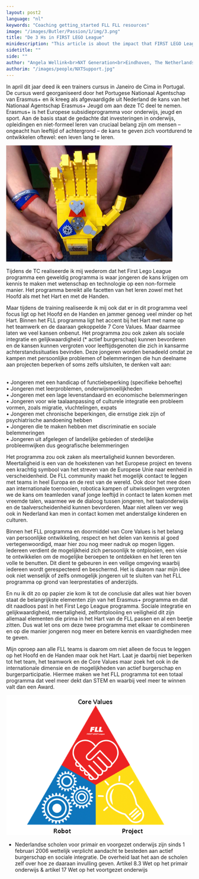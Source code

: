 ```yaml
---
layout: post2
language: "nl"
keywords: "Coaching getting_started FLL FLL resources"
image: "/images/Butler/Passion/1/img/3.png"
title: "De 3 Hs in FIRST LEGO League"
minidescription: "This article is about the impact that FIRST LEGO League can have on a team if you look beyond the awards and STEM and embrace it's international dimention and it's possibilities for active citizenship'."
sidetitle: ""
side: ""
author: "Angela Wellink<br>NXT Generation<br>Eindhoven, The Netherlands"
authorim: "/images/people/NXTSupport.jpg"
---
```


In april dit jaar deed ik een trainers cursus in Janeiro de Cima in Portugal. De cursus werd georganiseerd door het Portugese Nationaal Agentschap van Erasmus+ en ik kreeg als afgevaardigde uit Nederland de kans van het Nationaal Agentschap Erasmus+ Jeugd om aan deze TC deel te nemen. 
Erasmus+ is het Europese subsidieprogramma voor onderwijs, jeugd en sport. Aan de basis staat de gedachte dat investeringen in onderwijs, opleidingen en niet-formeel leren van cruciaal belang zijn om mensen – ongeacht hun leeftijd of achtergrond – de kans te geven zich voortdurend te ontwikkelen oftewel: een leven lang te leren.

![](/images/coachcorner/trophy.png)

Tijdens de TC realiseerde ik mij wederom dat het First Lego League programma een geweldig programma  is waar jongeren de kans krijgen om kennis te maken met wetenschap en technologie op een non-formele manier. Het programma bereikt alle facetten van het leren zowel met het Hoofd als met het Hart en met de Handen.

Maar tijdens de training realiseerde ik mij ook dat er in dit programma veel focus ligt op het Hoofd en de Handen en jammer genoeg veel minder op  het Hart. Binnen het FLL programma ligt het accent bij het Hart met name op het teamwerk en de daaraan gekoppelde 7 Core Values. Maar daarmee laten we veel kansen onbenut. Het programma zou ook zaken als sociale integratie en gelijkwaardigheid (* actief burgerschap) kunnen bevorderen en de kansen kunnen vergroten voor leeftijdsgenoten die zich in kansarme achterstandssituaties bevinden. Deze jongeren worden benadeeld omdat ze kampen met persoonlijke problemen of belemmeringen die hun deelname aan projecten beperken of soms zelfs uitsluiten,  te denken valt aan:
 <br> <br>

•	Jongeren met een handicap of functiebeperking (specifieke behoefte) <br>
•	Jongeren met leerproblemen, onderwijsmoeilijkheden <br>
•	Jongeren met een lage levenstandaard en economische belemmeringen <br>
•	Jongeren voor wie taalaanpassing of culturele integratie een probleem vormen, zoals migratie, vluchtelingen, expats <br>
•	Jongeren met chronische beperkingen,  die ernstige ziek zijn of psychiatrische aandoening hebben <br>
•	Jongeren die te maken hebben met discriminatie en sociale belemmeringen <br>
•	Jongeren uit afgelegen of landelijke gebieden of stedelijke probleemwijken dus geografische belemmeringen <br>
 
Het programma zou ook zaken als meertaligheid kunnen bevorderen. 
Meertaligheid is een van de hoekstenen van het Europese project en tevens een krachtig symbool van het streven van de Europese Unie naar eenheid in verscheidenheid. De FLL community maakt het mogelijk contact te leggen met teams in heel Europa en de rest van de wereld. Ook door het  mee doen aan internationale toernooien, robotica kampen of uitwisselingen vergroten we de kans om teamleden vanaf jonge leeftijd in contact te laten komen met vreemde talen, waarmee we de dialoog tussen jongeren, het taalonderwijs en de  taalverscheidenheid kunnen bevorderen. Maar niet alleen ver weg ook in Nederland kan men in contact komen met anderstalige kinderen en culturen.

Binnen het FLL programma en doormiddel van Core Values is het belang van persoonlijke ontwikkeling, respect en het delen van kennis al goed vertegenwoordigd, maar hier zou nog meer nadruk op mogen liggen. Iedereen verdient de mogelijkheid zich persoonlijk te ontplooien, een visie te ontwikkelen om de mogelijke beroepen te ontdekken en het leren  ten volle te benutten. Dit dient te gebeuren in een veilige omgeving waarbij iedereen wordt gerespecteerd en beschermd. Het is daarom naar mijn idee ook niet wenselijk of zelfs onmogelijk jongeren uit te sluiten van het FLL programma op grond van leerprestaties of anderzijds.

En nu ik dit zo op papier zie kom ik tot de conclusie dat alles wat hier boven staat de belangrijkste elementen zijn van het Erasmus+ programma en dat dit naadloos past in het First Lego League programma. Sociale integratie en gelijkwaardigheid, meertaligheid, zelfontplooiing en veiligheid dit zijn allemaal elementen die prima in het Hart van de FLL passen en al een beetje zitten. Dus wat let ons om deze twee programma met elkaar te combineren en op die manier jongeren nog meer en betere kennis en vaardigheden mee te geven.

Mijn oproep aan alle FLL teams is daarom  om niet alleen de focus te leggen op het Hoofd en de Handen maar ook het Hart. Laat je daarbij niet beperken tot het team, het teamwork en de Core Values maar zoek het ook in de internationale dimensie en de mogelijkheden van actief burgerschap en burgerparticipatie. Hiermee maken we het FLL programma tot een totaal programma dat veel meer dekt dan STEM en waarbij veel meer te winnen valt dan een Award.


![](/images/coachcorner/FLLlogo.png)

* Nederlandse scholen voor primair en voorgezet onderwijs zijn sinds 1 februari 2006 wettelijk verplicht aandacht te besteden aan actief burgerschap en sociale integratie. De overheid laat het aan de scholen zelf over hoe ze daaraan invulling geven.
Artikel 8.3 Wet op het primair onderwijs & artikel 17 Wet op het voortgezet onderwijs







